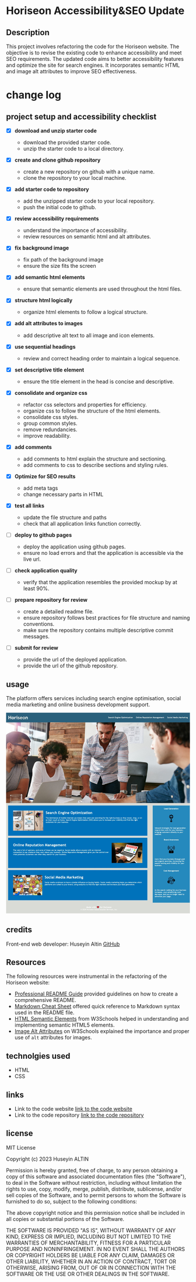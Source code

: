 # Horiseon Accessibility&SEO Update

## Description
This project involves refactoring the code for the Horiseon website. The objective is to revise the existing code to enhance accessibility and meet SEO requirements. The updated code aims to better accessibility features and optimize the site for search engines. It incorporates semantic HTML and image alt attributes to improve SEO effectiveness.

# change log

## project setup and accessibility checklist

- [x] **download and unzip starter code**
  - download the provided starter code.
  - unzip the starter code to a local directory.

- [x] **create and clone github repository**
  - create a new repository on github with a unique name.
  - clone the repository to your local machine.

- [x] **add starter code to repository**
  - add the unzipped starter code to your local repository.
  - push the initial code to github.

- [x] **review accessibility requirements**
  - understand the importance of accessibility.
  - review resources on semantic html and alt attributes.

- [x] **fix background image**
  - fix path of the background image
  - ensure the size fits the screen

- [x] **add semantic html elements**
  - ensure that semantic elements are used throughout the html files.

- [x] **structure html logically**
  - organize html elements to follow a logical structure.

- [x] **add alt attributes to images**
  - add descriptive alt text to all image and icon elements.

- [x] **use sequential headings**
  - review and correct heading order to maintain a logical sequence.

- [x] **set descriptive title element**
  - ensure the title element in the head is concise and descriptive.

- [x] **consolidate and organize css**
  - refactor css selectors and properties for efficiency.
  - organize css to follow the structure of the html elements.
  - consolidate css styles.
  - group common styles.
  - remove redundancies.
  - improve readability.  

- [x] **add comments**
  - add comments to html explain the structure and sectioning.
  - add comments to css to describe sections and styling rules.

- [x] **Optimize for SEO results**
  - add meta tags
  - change necessary parts in HTML

- [x] **test all links**
  - update the file structure and paths
  - check that all application links function correctly.

- [ ] **deploy to github pages**
  - deploy the application using github pages.
  - ensure no load errors and that the application is accessible via the live url.

- [ ] **check application quality**
  - verify that the application resembles the provided mockup by at least 90%.

- [ ] **prepare repository for review**
  - create a detailed readme file.
  - ensure repository follows best practices for file structure and naming conventions.
  - make sure the repository contains multiple descriptive commit messages.

- [ ] **submit for review**
  - provide the url of the deployed application.
  - provide the url of the github repository.

## usage
The platform offers services including search engine optimisation, social media marketing and online business development support.

[![HoriSeon](images/html-css-git-challenge-demo.jpeg)](https://github.com/6nhuseyin/images/html-css-git-challenge-demo.jpeg)


## credits

Front-end web developer: Huseyin Altin
<a href="https://github.com/6nhuseyin" target="_blank">GitHub</a>

## Resources

The following resources were instrumental in the refactoring of the Horiseon website:

- [Professional README Guide](https://coding-boot-camp.github.io/full-stack/github/professional-readme-guide) provided guidelines on how to create a comprehensive README.
- [Markdown Cheat Sheet](https://www.markdownguide.org/cheat-sheet/) offered quick reference to Markdown syntax used in the README file.
- [HTML Semantic Elements](https://www.w3schools.com/html/html5_semantic_elements.asp) from W3Schools helped in understanding and implementing semantic HTML5 elements.
- [Image Alt Attributes](https://www.w3schools.com/tags/att_img_alt.asp) on W3Schools explained the importance and proper use of `alt` attributes for images.


## technolgies used
- HTML
- CSS

## links
- Link to the code website <a href="https://github.com/6nhuseyin" target="_blank"> link to the code website</a>
- Link to the code repository <a href="https://github.com/6nhuseyin" target="_blank"> link to the code repository</a>

## license
MIT License

Copyright (c) 2023 Huseyin ALTIN

Permission is hereby granted, free of charge, to any person obtaining a copy
of this software and associated documentation files (the "Software"), to deal
in the Software without restriction, including without limitation the rights
to use, copy, modify, merge, publish, distribute, sublicense, and/or sell
copies of the Software, and to permit persons to whom the Software is
furnished to do so, subject to the following conditions:

The above copyright notice and this permission notice shall be included in all
copies or substantial portions of the Software.

THE SOFTWARE IS PROVIDED "AS IS", WITHOUT WARRANTY OF ANY KIND, EXPRESS OR
IMPLIED, INCLUDING BUT NOT LIMITED TO THE WARRANTIES OF MERCHANTABILITY,
FITNESS FOR A PARTICULAR PURPOSE AND NONINFRINGEMENT. IN NO EVENT SHALL THE
AUTHORS OR COPYRIGHT HOLDERS BE LIABLE FOR ANY CLAIM, DAMAGES OR OTHER
LIABILITY, WHETHER IN AN ACTION OF CONTRACT, TORT OR OTHERWISE, ARISING FROM,
OUT OF OR IN CONNECTION WITH THE SOFTWARE OR THE USE OR OTHER DEALINGS IN THE
SOFTWARE.